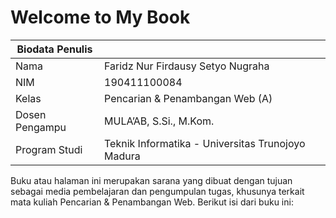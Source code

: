 # Welcome to My Book

| Biodata Penulis |     |
|-----------------|---------------------------------------------------|
| Nama            | Faridz Nur Firdausy Setyo Nugraha                 |
| NIM             | 190411100084                                      |
| Kelas           | Pencarian & Penambangan Web (A)                   |
| Dosen Pengampu  | MULA’AB, S.Si., M.Kom.                             |
| Program Studi   | Teknik Informatika - Universitas Trunojoyo Madura |

Buku atau halaman ini merupakan sarana yang dibuat dengan tujuan sebagai media pembelajaran dan pengumpulan tugas, khusunya terkait mata kuliah Pencarian & Penambangan Web. Berikut isi dari buku ini:

```{tableofcontents}
```